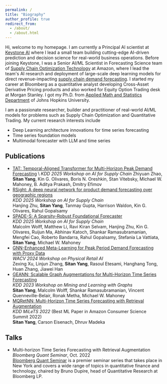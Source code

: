 ```yaml
---
permalink: /
title: "Biography"
author_profile: true
redirect_from: 
  - /about/
  - /about.html
---
```


Hi, welcome to my homepage. I am currently a Principal AI scientist at [Keystone AI](https://www.keystone.ai/) where I lead a small team building cutting-edge AI-driven prediction and decision science for real-world business operations. Before joining Keystone, I was a Senior AI/ML Scientist in Forecasting Science team of [Supply Chain Optimization Technology](https://www.amazon.science/tag/supply-chain-optimization-technologies) at Amazon, where I lead the team's AI research and deployment of large-scale deep learning models for direct revenue-impacting [supply chain demand forecasting](https://www.amazon.science/latest-news/the-history-of-amazons-forecasting-algorithm). I started my career at Bloomberg as a quantitative analyst developing Cross-Asset Derivative Pricing products and also worked for Equity Option Trading desk at Morgan Stanley. I got my Ph.D. from [Applied Math and Statistics Department](https://engineering.jhu.edu/ams/) of Johns Hopkins University. 

I am a passionate researcher, builder and practitioner of real-world AI/ML models for problems such as Supply Chain Optimization and Quantitative Trading. My current research interests include
   - Deep Learning architecture innovations for time series forecasting
   - Time series foundation models
   - Multimodal forecaster with LLM and time series

## Publications
* [TAT: Temporal-Aligned Transformer for Multi-Horizon Peak Demand Forecasting]([https://openreview.net/forum?id=sQU2q3m2uv](https://arxiv.org/abs/2507.10349)) \
*KDD 2025 Workshop on AI for Supply Chain*
Zhiyuan Zhao, **Sitan Yang**, Kin G. Olivares, Boris N. Oreshkin, Stan Vitebsky, Michael W. Mahoney, B. Aditya Prakash, Dmitry Efimov
* [RSight: A deep neural network for product demand forecasting over geographic regions](https://openreview.net/forum?id=sQU2q3m2uv) \
*KDD 2025 Workshop on AI for Supply Chain* \
Hanjing Zhu, **Sitan Yang**, Tanmay Gupta, Harrison Waldon, Kin G. Olivares, Rahul Gopalsamy
* [SPADE-S: A Sparsity-Robust Foundational Forecaster](https://arxiv.org/abs/2507.21155) \
*KDD 2025 Workshop on AI for Supply Chain* \
Malcolm Wolff, Matthew Li, Ravi Kiran Selvam, Hanjing Zhu, Kin G. Olivares, Ruijun Ma, Abhinav Katoch, Shankar Ramasubramanian, Mengfei Cao, Roberto Bandarra, Rahul Gopalsamy, Stefania La Vattiata, **Sitan Yang**, Michael W. Mahoney
* [GNN-Enhanced Meta-Learning for Peak Period Demand Forecasting with Proxy Data](https://arxiv.org/abs/2406.16221) \
*WACV 2024 Workshop on Physical Retail AI* \
Zexing Xu, Linjun Zhang, **Sitan Yang**, Rasoul Etesami, Hanghang Tong, Huan Zhang, Jiawei Han
* [GEANN: Scalable Graph Augmentations for Multi-Horizon Time Series Forecasting](https://arxiv.org/abs/2307.03595) \
*KDD 2023 Workshop on Mining and Learning with Graphs* \
**Sitan Yang**, Malcolm Wolff, Shankar Ramasubramanian, Vincent Quenneville-Belair, Ronak Metha, Michael W. Mahoney
* [MQRetNN: Multi-Horizon Time Series Forecasting with Retrieval Augmentation](https://arxiv.org/abs/2207.10517) \
*KDD MiLeTS 2022* (Best ML Paper in Amazon Consumer Science Summit 2022)  \
**Sitan Yang**, Carson Eisenach, Dhruv Madeka

## Talks
* Multi-horizon Time Series Forecasting with Retrieval Augmentation \
*Bloomberg Quant Seminar*, Oct. 2022 \
[Bloomberg Quant Seminar](https://www.bloomberg.com/professional/products/bloomberg-terminal/research/lab/seminar-series/) is a premier seminar series that takes place in New York and covers a wide range of topics in quantitative finance and technology, chaired by Bruno Dupire, head of Quantitative Research at Bloomberg LP.  

